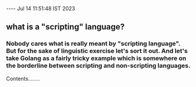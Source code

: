 ---- Jul 14 11:51:48 IST 2023
## what is a "scripting" language?

### Nobody cares what is really meant by "scripting language". But for the sake of linguistic exercise let's sort it out. And let's take Golang as a fairly tricky example which is somewhere on the borderline between scripting and non-scripting languages.

Contents........
